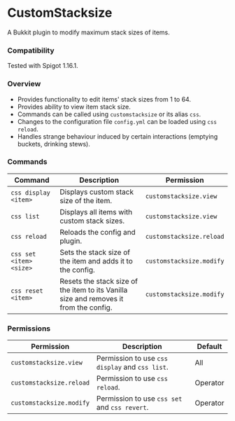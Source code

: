 # CustomStacksize
A Bukkit plugin to modify maximum stack sizes of items.
### Compatibility
Tested with Spigot 1.16.1.
### Overview
- Provides functionality to edit items' stack sizes from 1 to 64.
- Provides ability to view item stack size.
- Commands can be called using `customstacksize` or its alias `css`.
- Changes to the configuration file `config.yml` can be loaded using `css reload`.
- Handles strange behaviour induced by certain interactions (emptying buckets, drinking stews).

### Commands
| Command | Description | Permission |
| ------- | ----------- | ---------- |
| `css display <item>` | Displays custom stack size of the item. | `customstacksize.view` |
| `css list` | Displays all items with custom stack sizes. | `customstacksize.view` |
| `css reload` | Reloads the config and plugin. | `customstacksize.reload` |
| `css set <item> <size>` | Sets the stack size of the item and adds it to the config. | `customstacksize.modify` |
| `css reset <item>` | Resets the stack size of the item to its Vanilla size and removes it from the config. | `customstacksize.modify` |
### Permissions
| Permission | Description | Default |
| ---------- | ----------- | ------- |
| `customstacksize.view` | Permission to use `css display` and `css list`. | All |
| `customstacksize.reload` | Permission to use `css reload`. | Operator |
| `customstacksize.modify` | Permission to use `css set` and `css revert`. | Operator |